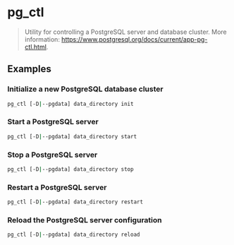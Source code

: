 # pg_ctl

> Utility for controlling a PostgreSQL server and database cluster. More information: <https://www.postgresql.org/docs/current/app-pg-ctl.html>.

## Examples

### Initialize a new PostgreSQL database cluster

```bash
pg_ctl [-D|--pgdata] data_directory init
```

### Start a PostgreSQL server

```bash
pg_ctl [-D|--pgdata] data_directory start
```

### Stop a PostgreSQL server

```bash
pg_ctl [-D|--pgdata] data_directory stop
```

### Restart a PostgreSQL server

```bash
pg_ctl [-D|--pgdata] data_directory restart
```

### Reload the PostgreSQL server configuration

```bash
pg_ctl [-D|--pgdata] data_directory reload
```
